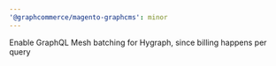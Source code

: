 ```yaml
---
'@graphcommerce/magento-graphcms': minor
---
```


Enable GraphQL Mesh batching for Hygraph, since billing happens per query
